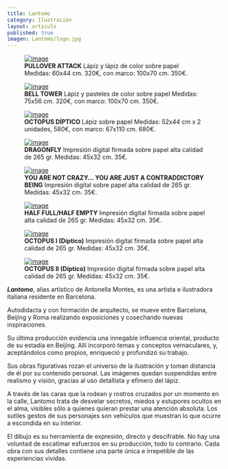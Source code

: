 ```yaml
---
title: Lantomo
category: Ilustración
layout: articulo
published: true
imagen: Lantomo/logo.jpg
---
```


<div class="figure-group">
<figure>
	<a href="/images/Lantomo/pullover-attak.jpg"><img src="/images/Lantomo/pullover-attak.jpg" alt="image"></a>
	<figcaption><b>PULLOVER ATTACK</b>
    Lápiz y lápiz de color sobre papel 
    Medidas: 60x44 cm. 320€, con marco: 100x70 cm. 350€. </figcaption>
</figure>

<figure>
	<a href="/images/Lantomo/BELL-TOWER-RED.jpg"><img src="/images/Lantomo/BELL-TOWER-RED.jpg" alt="image"></a>
	<figcaption><b>BELL TOWER</b> 
    Lápiz y pasteles de color sobre papel 
    Medidas: 75x56 cm. 320€, con marco: 100x70 cm. 350€.</figcaption>
</figure>
</div>

<div class="figure-group">
<figure>
	<a href="/images/Lantomo/octopus díptico.jpg"><img src="/images/Lantomo/octopus díptico.jpg" alt="image"></a>
	<figcaption><b>OCTOPUS DÍPTICO</b>
    Lápiz sobre papel 
    Medidas: 52x44 cm x 2 unidades, 580€, con marco: 67x110 cm. 680€. </figcaption>
</figure>

<figure>
	<a href="/images/Lantomo/DRAGONFLY-RED.jpg"><img src="/images/Lantomo/DRAGONFLY-RED.jpg" alt="image"></a>
	<figcaption><b>DRAGONFLY</b>
        Impresión digital firmada sobre papel alta calidad de 265 gr. 
    Medidas: 45x32 cm. 35€.</figcaption>
</figure>
</div>

<div class="figure-group">
<figure>
	<a href="/images/Lantomo/YOU ARE CRAZY.jpg"><img src="/images/Lantomo/YOU ARE CRAZY.jpg" alt="image"></a>
	<figcaption><b>YOU ARE NOT CRAZY... YOU ARE JUST A CONTRADDICTORY BEING</b> 
    Impresión digital sobre papel alta calidad de 265 gr. 
    Medidas: 45x32 cm. 35€.</figcaption>
</figure>

<figure>
	<a href="/images/Lantomo/HalfFullHalfEmpty.jpg"><img src="/images/Lantomo/HalfFullHalfEmpty.jpg" alt="image"></a>
	<figcaption><b>HALF FULL/HALF EMPTY</b>
    Impresión digital firmada sobre papel alta calidad de 265 gr. 
    Medidas: 45x32 cm. 35€.</figcaption>
</figure>
</div>

<div class="figure-group">
<figure>
	<a href="/images/Lantomo/OCTOPUS-PART-I-RED.jpg"><img src="/images/Lantomo/OCTOPUS-PART-I-RED.jpg" alt="image"></a>
	<figcaption><b>OCTOPUS I (Díptico)</b> 
    Impresión digital firmada sobre papel alta calidad de 265 gr. 
    Medidas: 45x32 cm. 35€.</figcaption>
</figure>

<figure>
	<a href="/images/Lantomo/OCTOPUS-PART-II-RED.jpg"><img src="/images/Lantomo/OCTOPUS-PART-II-RED.jpg" alt="image"></a>
	<figcaption><b>OCTOPUS II (Díptico)</b> 
        Impresión digital firmada sobre papel alta calidad de 265 gr. 
    Medidas: 45x32 cm. 35€.</figcaption>
</figure>
</div>

<b>*Lantomo*</b>, alias artístico de Antonella Montes, es una artista e ilustradora italiana residente en Barcelona.

Autodidacta y con formación de arquitecto, se mueve entre Barcelona, Beijing y Roma realizando exposiciones y 
cosechando nuevas inspiraciones.

Su última producción evidencia una innegable influencia oriental, producto de su estadía en Beijing. Allí incorporó 
temas y conceptos vernaculares, y, aceptándolos como propios, enriqueció y profundizó su trabajo.

Sus obras figurativas rozan el universo de la ilustración y toman distancia de él por su contenido personal. Las 
imágenes quedan suspendidas entre realismo y visión, gracias al uso detallista y efímero del lápiz.

A través de las caras que la rodean y rostros cruzados por un momento en la calle, Lantomo trata de desvelar secretos, 
miedos y estupores ocultos en el alma, visibles sólo a quienes quieran prestar una atención absoluta. Los sutiles 
gestos de sus personajes son vehículos que muestran lo que ocurre a escondida en su interior. 

El dibujo es su herramienta de expresión, directo y descifrable. No hay una voluntad de escatimar esfuerzos en su 
producción, todo lo contrario. Cada obra con sus detalles contiene una parte única e irrepetible de las experiencias 
vividas.
